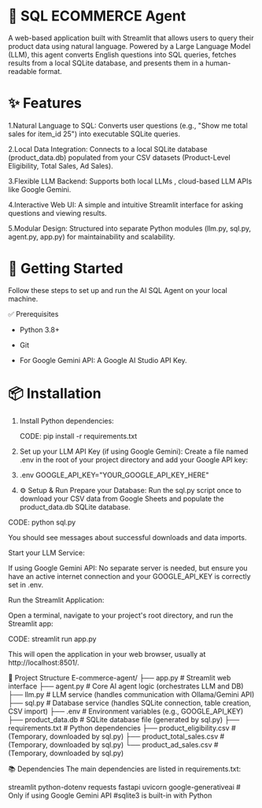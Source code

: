 # 🤖 SQL ECOMMERCE Agent

A web-based application built with Streamlit that allows users to query their product data using natural language. Powered by a Large Language Model (LLM), this agent converts English questions into SQL queries, fetches results from a local SQLite database, and presents them in a human-readable format.


# ✨ Features

1.Natural Language to SQL: Converts user questions (e.g., "Show me total sales for item_id 25") into executable SQLite queries.

2.Local Data Integration: Connects to a local SQLite database (product_data.db) populated from your CSV datasets (Product-Level Eligibility, Total Sales, Ad Sales).

3.Flexible LLM Backend: Supports both local LLMs , cloud-based LLM APIs like Google Gemini.

4.Interactive Web UI: A simple and intuitive Streamlit interface for asking questions and viewing results.

5.Modular Design: Structured into separate Python modules (llm.py, sql.py, agent.py, app.py) for maintainability and scalability.


# 🚀 Getting Started
Follow these steps to set up and run the AI SQL Agent on your local machine.

✅ Prerequisites

* Python 3.8+

* Git


* For Google Gemini API: A Google AI Studio API Key.

# 📦 Installation


1. Install Python dependencies:

    CODE: pip install -r requirements.txt


2. Set up your LLM API Key (if using Google Gemini):
Create a file named .env in the root of your project directory and add your Google API key:

3.  .env
GOOGLE_API_KEY="YOUR_GOOGLE_API_KEY_HERE"

4. ⚙ Setup & Run
Prepare your Database:
Run the sql.py script once to download your CSV data from Google Sheets and populate the product_data.db SQLite database.

CODE: python sql.py

You should see messages about successful downloads and data imports.

Start your LLM Service:

If using Google Gemini API: No separate server is needed, but ensure you have an active internet connection and your GOOGLE_API_KEY is correctly set in .env.

Run the Streamlit Application:

Open a terminal, navigate to your project's root directory, and run the Streamlit app:

CODE: streamlit run app.py

This will open the application in your web browser, usually at http://localhost:8501/.

📂 Project Structure
E-commerce-agent/
├── app.py              # Streamlit web interface
├── agent.py            # Core AI agent logic (orchestrates LLM and DB)
├── llm.py              # LLM service (handles communication with Ollama/Gemini API)
├── sql.py              # Database service (handles SQLite connection, table creation, CSV import)
├── .env                # Environment variables (e.g., GOOGLE_API_KEY)
├── product_data.db     # SQLite database file (generated by sql.py)
├── requirements.txt    # Python dependencies
├── product_eligibility.csv  # (Temporary, downloaded by sql.py)
├── product_total_sales.csv  # (Temporary, downloaded by sql.py)
└── product_ad_sales.csv     # (Temporary, downloaded by sql.py)

📚 Dependencies
The main dependencies are listed in requirements.txt:

streamlit
python-dotenv
requests
fastapi
uvicorn
google-generativeai # Only if using Google Gemini API
#sqlite3 is built-in with Python
